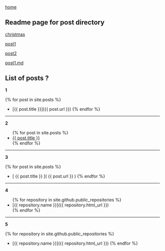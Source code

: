 [home](../home)

## Readme page for post directory

[christmas](./2022-12-09-noel)

[post1](./2022-12-09-post1)

[post2](./2022-12-09-post2)

[post1.md](./2022-12-09-post1.md)

## List of posts ?

**1**

{% for post in site.posts %}

* [{{ post.title }}]({{ post.url }})
{% endfor %}

---

**2**

<ul>
  {% for post in site.posts %}
    <li>
      <a href="{{ post.url }}">{{ post.title }}</a>
    </li>
  {% endfor %}
</ul>

---

**3**

{% for post in site.posts %}

* [ {{ post.title }} ]( {{ post.url }} )
{% endfor %}

---

**4**

<ul>
    {% for repository in site.github.public_repositories %}
    <li>
      [{{ repository.name }}]({{ repository.html_url }})
    </li>
  {% endfor %}
</ul>

---

**5**

{% for repository in site.github.public_repositories %}

* [{{ repository.name }}]({{ repository.html_url }})
{% endfor %}

